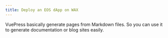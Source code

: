 ```yaml
---
title: Deploy an EOS dApp on WAX
---
```


VuePress basically generate pages from Markdown files. So you can use it to generate documentation or blog sites easily.
